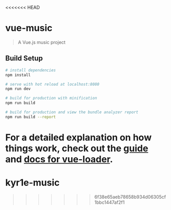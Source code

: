 <<<<<<< HEAD
# vue-music

> A Vue.js music project

## Build Setup

``` bash
# install dependencies
npm install

# serve with hot reload at localhost:8080
npm run dev

# build for production with minification
npm run build

# build for production and view the bundle analyzer report
npm run build --report
```

For a detailed explanation on how things work, check out the [guide](http://vuejs-templates.github.io/webpack/) and [docs for vue-loader](http://vuejs.github.io/vue-loader).
=======
# kyr1e-music
>>>>>>> 6f38e65aeb78658b934d06305cf1bbc1447af2f1

